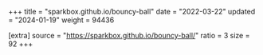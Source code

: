 +++
title = "sparkbox.github.io/bouncy-ball"
date = "2022-03-22"
updated = "2024-01-19"
weight = 94436

[extra]
source = "https://sparkbox.github.io/bouncy-ball/"
ratio = 3
size = 92
+++
